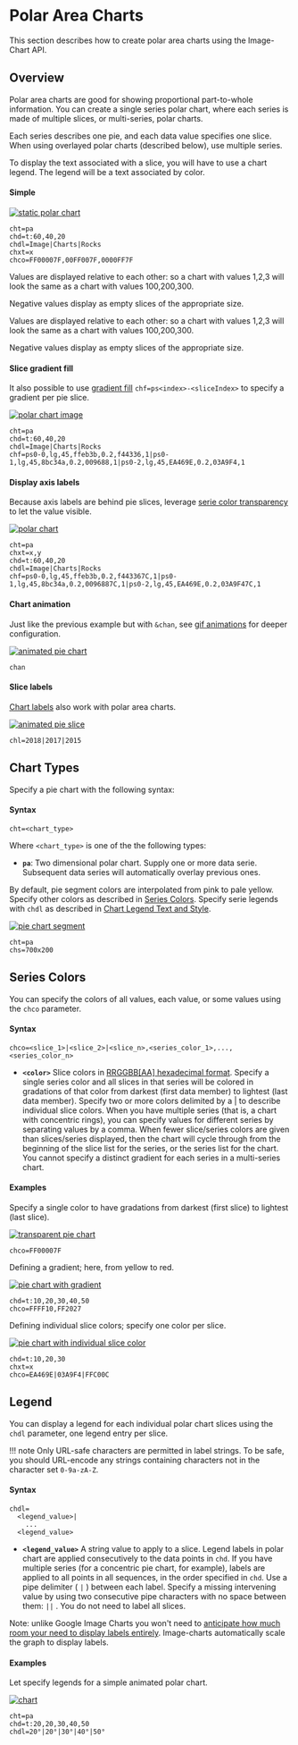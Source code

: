 # Polar Area Charts

This section describes how to create polar area charts using the Image-Chart API.

## Overview

Polar area charts are good for showing proportional part-to-whole information. You can create a single series polar chart, where each series is made of multiple slices, or multi-series, polar charts.

Each series describes one pie, and each data value specifies one slice. When using overlayed polar charts (described below), use multiple series.

To display the text associated with a slice, you will have to use a chart legend. The legend will be a text associated by color.

#### Simple

[![static polar chart](https://image-charts.com/chart?chd=t%3A60%2C40%2C20&chdl=Image%7CCharts%7CRocks&chs=700x200&cht=pa&icac=documentation&icretina=1&ichm=8db5a5da53185816953cacb1eefa71298393aadff9b353bb2b3b606896381f33)](https://editor.image-charts.com/chart?chd=t%3A60%2C40%2C20&chdl=Image%7CCharts%7CRocks&chs=700x200&cht=pa&icac=documentation&icretina=1&ichm=8db5a5da53185816953cacb1eefa71298393aadff9b353bb2b3b606896381f33)

```
cht=pa
chd=t:60,40,20
chdl=Image|Charts|Rocks
chxt=x
chco=FF00007F,00FF007F,0000FF7F
```

Values are displayed relative to each other: so a chart with values 1,2,3 will look the same as a chart with values 100,200,300.

Negative values display as empty slices of the appropriate size.

Values are displayed relative to each other: so a chart with values 1,2,3 will look the same as a chart with values 100,200,300.

Negative values display as empty slices of the appropriate size.

#### Slice gradient fill

It also possible to use [gradient fill](/reference/background-fill/#gradient-fills) `chf=ps<index>-<sliceIndex>` to specify a gradient per pie slice.

[![polar chart image](https://image-charts.com/chart?chd=t%3A60%2C40%2C20&chdl=Image%7CCharts%7CRocks&chf=ps0-0%2Clg%2C45%2Cffeb3b%2C0.2%2Cf44336%2C1%7Cps0-1%2Clg%2C45%2C8bc34a%2C0.2%2C009688%2C1%7Cps0-2%2Clg%2C45%2CEA469E%2C0.2%2C03A9F4%2C1&chs=700x200&cht=pa&icac=documentation&icretina=1&ichm=016dd83420df423b45996ec1ef2f3a5ab5808a80d3699bcee3c48b14c720ba92)](https://editor.image-charts.com/chart?chd=t%3A60%2C40%2C20&chdl=Image%7CCharts%7CRocks&chf=ps0-0%2Clg%2C45%2Cffeb3b%2C0.2%2Cf44336%2C1%7Cps0-1%2Clg%2C45%2C8bc34a%2C0.2%2C009688%2C1%7Cps0-2%2Clg%2C45%2CEA469E%2C0.2%2C03A9F4%2C1&chs=700x200&cht=pa&icac=documentation&icretina=1&ichm=016dd83420df423b45996ec1ef2f3a5ab5808a80d3699bcee3c48b14c720ba92)

```
cht=pa
chd=t:60,40,20
chdl=Image|Charts|Rocks
chf=ps0-0,lg,45,ffeb3b,0.2,f44336,1|ps0-1,lg,45,8bc34a,0.2,009688,1|ps0-2,lg,45,EA469E,0.2,03A9F4,1
```

#### Display axis labels

Because axis labels are behind pie slices, leverage [serie color transparency](/reference/color-format) to let the value visible.

[![polar chart](https://image-charts.com/chart?chd=t%3A60%2C40%2C20&chdl=Image%7CCharts%7CRocks&chf=ps0-0%2Clg%2C45%2Cffeb3b%2C0.2%2Cf443367C%2C1%7Cps0-1%2Clg%2C45%2C8bc34a%2C0.2%2C0096887C%2C1%7Cps0-2%2Clg%2C45%2CEA469E%2C0.2%2C03A9F47C%2C1&chs=700x200&cht=pa&chxt=x%2Cy&icac=documentation&icretina=1&ichm=0714cbfaa55e7ab49888ee16b2047a3bc00c58f75273fb045ed51e043b43c2b8)](https://editor.image-charts.com/chart?chd=t%3A60%2C40%2C20&chdl=Image%7CCharts%7CRocks&chf=ps0-0%2Clg%2C45%2Cffeb3b%2C0.2%2Cf443367C%2C1%7Cps0-1%2Clg%2C45%2C8bc34a%2C0.2%2C0096887C%2C1%7Cps0-2%2Clg%2C45%2CEA469E%2C0.2%2C03A9F47C%2C1&chs=700x200&cht=pa&chxt=x%2Cy&icac=documentation&icretina=1&ichm=0714cbfaa55e7ab49888ee16b2047a3bc00c58f75273fb045ed51e043b43c2b8)

```
cht=pa
chxt=x,y
chd=t:60,40,20
chdl=Image|Charts|Rocks
chf=ps0-0,lg,45,ffeb3b,0.2,f443367C,1|ps0-1,lg,45,8bc34a,0.2,0096887C,1|ps0-2,lg,45,EA469E,0.2,03A9F47C,1
```

#### Chart animation

Just like the previous example but with `&chan`, see [gif animations](/reference/animation/) for deeper configuration.

[![animated pie chart](https://image-charts.com/chart?chan&chd=t%3A60%2C40%2C20&chdl=Image%7CCharts%7CRocks&chf=ps0-0%2Clg%2C45%2Cffeb3b%2C0.2%2Cf443367C%2C1%7Cps0-1%2Clg%2C45%2C8bc34a%2C0.2%2C0096887C%2C1%7Cps0-2%2Clg%2C45%2CEA469E%2C0.2%2C03A9F47C%2C1&chs=700x200&cht=pa&chxt=x%2Cy&icac=documentation&icretina=1&ichm=0e3d216ea7cffd4a1391de962b13d67f7bd24507e4423ffd62d4e93530065ef1)](https://editor.image-charts.com/chart?chan&chd=t%3A60%2C40%2C20&chdl=Image%7CCharts%7CRocks&chf=ps0-0%2Clg%2C45%2Cffeb3b%2C0.2%2Cf443367C%2C1%7Cps0-1%2Clg%2C45%2C8bc34a%2C0.2%2C0096887C%2C1%7Cps0-2%2Clg%2C45%2CEA469E%2C0.2%2C03A9F47C%2C1&chs=700x200&cht=pa&chxt=x%2Cy&icac=documentation&icretina=1&ichm=0e3d216ea7cffd4a1391de962b13d67f7bd24507e4423ffd62d4e93530065ef1)

```
chan
```

#### Slice labels

[Chart labels](/reference/chart-label) also work with polar area charts.

[![animated pie slice](https://image-charts.com/chart?chan&chd=t%3A60%2C40%2C20&chdl=Image%7CCharts%7CRocks&chf=ps0-0%2Clg%2C45%2Cffeb3b%2C0.2%2Cf443367C%2C1%7Cps0-1%2Clg%2C45%2C8bc34a%2C0.2%2C0096887C%2C1%7Cps0-2%2Clg%2C45%2CEA469E%2C0.2%2C03A9F47C%2C1&chl=2018%7C2017%7C2015&chs=700x300&cht=pa&chxt=x%2Cy&icac=documentation&icretina=1&ichm=83b5dbf20882973ca97722534a31ff8ec256169180c6abf4544a0a7fb36389a6)](https://editor.image-charts.com/chart?chan&chd=t%3A60%2C40%2C20&chdl=Image%7CCharts%7CRocks&chf=ps0-0%2Clg%2C45%2Cffeb3b%2C0.2%2Cf443367C%2C1%7Cps0-1%2Clg%2C45%2C8bc34a%2C0.2%2C0096887C%2C1%7Cps0-2%2Clg%2C45%2CEA469E%2C0.2%2C03A9F47C%2C1&chl=2018%7C2017%7C2015&chs=700x300&cht=pa&chxt=x%2Cy&icac=documentation&icretina=1&ichm=83b5dbf20882973ca97722534a31ff8ec256169180c6abf4544a0a7fb36389a6)

```
chl=2018|2017|2015
```

## Chart Types

Specify a pie chart with the following syntax:

#### Syntax

```
cht=<chart_type>
```

Where `<chart_type>` is one of the the following types:

- **`pa`**: Two dimensional polar chart. Supply one or more data serie. Subsequent data series will automatically overlay previous ones.

By default, pie segment colors are interpolated from pink to pale yellow. Specify other colors as described in [Series Colors](#series-colors). Specify serie legends with `chdl` as described in [Chart Legend Text and Style](/reference/legend-text-and-style).

[![pie chart segment](https://image-charts.com/chart?chd=s%3AUf9a&chdl=January%7CFebruary%7CMarch%7CApril&chs=700x200&cht=pa&icac=documentation&icretina=1&ichm=1bb8da74168a75b186b57e5982954dda93746b61b824bc7a9938f0e8288f3c4f)](https://editor.image-charts.com/chart?chd=s%3AUf9a&chdl=January%7CFebruary%7CMarch%7CApril&chs=700x200&cht=pa&icac=documentation&icretina=1&ichm=1bb8da74168a75b186b57e5982954dda93746b61b824bc7a9938f0e8288f3c4f)

```
cht=pa
chs=700x200
```

## Series Colors

You can specify the colors of all values, each value, or some values using the `chco` parameter.

#### Syntax

```
chco=<slice_1>|<slice_2>|<slice_n>,<series_color_1>,...,<series_color_n>
```

- **`<color>`** Slice colors in [RRGGBB[AA] hexadecimal format](/reference/color-format). Specify a single series color and all slices in that series will be colored in gradations of that color from darkest (first data member) to lightest (last data member). Specify two or more colors delimited by a | to describe individual slice colors. When you have multiple series (that is, a chart with concentric rings), you can specify values for different series by separating values by a comma. When fewer slice/series colors are given than slices/series displayed, then the chart will cycle through from the beginning of the slice list for the series, or the series list for the chart. You cannot specify a distinct gradient for each series in a multi-series chart.


#### Examples

Specify a single color to have gradations from darkest (first slice) to lightest (last slice).

[![transparent pie chart](https://image-charts.com/chart?chco=FF00007F&chd=s%3AHellobla&chs=700x200&cht=pa&icac=documentation&icretina=1&ichm=58e610d80d377c7cbf4ef250cd69b943a735f0200234344b33adf05c55e4d33d)](https://editor.image-charts.com/chart?chco=FF00007F&chd=s%3AHellobla&chs=700x200&cht=pa&icac=documentation&icretina=1&ichm=58e610d80d377c7cbf4ef250cd69b943a735f0200234344b33adf05c55e4d33d)

```
chco=FF00007F
```

Defining a gradient; here, from yellow to red.

[![pie chart with gradient](https://image-charts.com/chart?chco=FFFF10%2CFF2027&chd=t%3A10%2C20%2C30%2C40%2C50&chs=700x200&cht=pa&icac=documentation&icretina=1&ichm=dccdfe5809f319f327267778e0b4e68f077d82a0d28712fa154a1097d45bc99f)](https://editor.image-charts.com/chart?chco=FFFF10%2CFF2027&chd=t%3A10%2C20%2C30%2C40%2C50&chs=700x200&cht=pa&icac=documentation&icretina=1&ichm=dccdfe5809f319f327267778e0b4e68f077d82a0d28712fa154a1097d45bc99f)

```
chd=t:10,20,30,40,50
chco=FFFF10,FF2027
```


Defining individual slice colors; specify one color per slice.

[![pie chart with individual slice color](https://image-charts.com/chart?chco=EA469E7C%7C03A9F47C%7CFFC00C7C&chd=t%3A10%2C20%2C30&chs=700x200&cht=pa&chxt=x&icac=documentation&icretina=1&ichm=a0ffea9f3aa158e3dc9ff7ce6e7c820b85860b4976c125ac7c296a153474e477)](https://editor.image-charts.com/chart?chco=EA469E7C%7C03A9F47C%7CFFC00C7C&chd=t%3A10%2C20%2C30&chs=700x200&cht=pa&chxt=x&icac=documentation&icretina=1&ichm=a0ffea9f3aa158e3dc9ff7ce6e7c820b85860b4976c125ac7c296a153474e477)

```
chd=t:10,20,30
chxt=x
chco=EA469E|03A9F4|FFC00C
```


<!--Finally, here's a overlayed polar chart that includes both series colors and individual slice colors. The chart has two concentric data series. In human-readable form, the colors are chco=blue|yellow|green,blue|pink. The comma breaks this into two series:

- orange|yellow|green - One color defined for each slice.
- blue|pink - Alternating blue and yellow slices.

[![](https://image-charts.com/https://image-charts.com/chart?chco=FF80087C%7CFFBF0C7C%7C11B11B7C%2C03A9F47C%7CEA469E7C&chd=s%3AeYY%2CORVM&chdl=1%7C2%7C3%7C4%7C5%7C6%7C7&chs=700x200&cht=pa&icac=documentation&icretina=1&ichm=55bdd654be23e776658ee4e5a93029df4bd3d7ff9668dcc138e9cbc3582235c4)](https://editor.image-charts.com/chart?chco=FF80087C%7CFFBF0C7C%7C11B11B7C%2C03A9F47C%7CEA469E7C&chd=s%3AeYY%2CORVM&chdl=1%7C2%7C3%7C4%7C5%7C6%7C7&chs=700x200&cht=pa&icac=documentation&icretina=1&ichm=55bdd654be23e776658ee4e5a93029df4bd3d7ff9668dcc138e9cbc3582235c4)

```
chd=s:eYY,ORVM
chco=FF8008|FFBF0C|11B11B,03A9F4|EA469E
```-->


## Legend

You can display a legend for each individual polar chart slices using the `chdl` parameter, one legend entry per slice.

!!! note
    Only URL-safe characters are permitted in label strings. To be safe, you should URL-encode any strings containing characters not in the character set `0-9a-zA-Z`.

#### Syntax

```
chdl=
  <legend_value>|
    ...
  <legend_value>
```

- **`<legend_value>`** A string value to apply to a slice. Legend labels in polar chart are applied consecutively to the data points in `chd`. If you have multiple series (for a concentric pie chart, for example), labels are applied to all points in all sequences, in the order specified in `chd`. Use a pipe delimiter ( `|` ) between each label. Specify a missing intervening value by using two consecutive pipe characters with no space between them: `||` . You do not need to label all slices.

Note: unlike Google Image Charts you won't need to [anticipate how much room your need to display labels entirely](https://developers.google.com/chart/image/docs/gallery/pie_charts#pie_chart_label). Image-charts automatically scale the graph to display labels.

#### Examples

Let specify legends for a simple animated polar chart.

[![chart](https://image-charts.com/chart?cht=pa&chs=700x200&chd=t:20,20,30,40,50&chdl=20°|20°|30°|40°|50°&chxt=x&chco=FF80087C&chan)](https://editor.image-charts.com/chart?cht=pa&chs=700x200&chd=t:20,20,30,40,50&chdl=20°|20°|30°|40°|50°&chxt=x&chco=FF80087C&chan)

```
cht=pa
chd=t:20,20,30,40,50
chdl=20°|20°|30°|40°|50°
```

